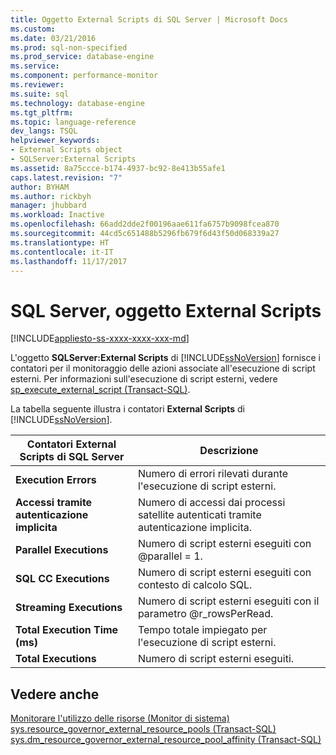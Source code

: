 ```yaml
---
title: Oggetto External Scripts di SQL Server | Microsoft Docs
ms.custom: 
ms.date: 03/21/2016
ms.prod: sql-non-specified
ms.prod_service: database-engine
ms.service: 
ms.component: performance-monitor
ms.reviewer: 
ms.suite: sql
ms.technology: database-engine
ms.tgt_pltfrm: 
ms.topic: language-reference
dev_langs: TSQL
helpviewer_keywords:
- External Scripts object
- SQLServer:External Scripts
ms.assetid: 8a75ccce-b174-4937-bc92-8e413b55afe1
caps.latest.revision: "7"
author: BYHAM
ms.author: rickbyh
manager: jhubbard
ms.workload: Inactive
ms.openlocfilehash: 66add2dde2f00196aae611fa6757b9098fcea870
ms.sourcegitcommit: 44cd5c651488b5296fb679f6d43f50d068339a27
ms.translationtype: HT
ms.contentlocale: it-IT
ms.lasthandoff: 11/17/2017
---
```

# <a name="sql-server-external-scripts-object"></a>SQL Server, oggetto External Scripts
[!INCLUDE[appliesto-ss-xxxx-xxxx-xxx-md](../../includes/appliesto-ss-xxxx-xxxx-xxx-md.md)]

  L'oggetto **SQLServer:External Scripts** di [!INCLUDE[ssNoVersion](../../includes/ssnoversion-md.md)] fornisce i contatori per il monitoraggio delle azioni associate all'esecuzione di script esterni. Per informazioni sull'esecuzione di script esterni, vedere [sp_execute_external_script &#40;Transact-SQL&#41;](../../relational-databases/system-stored-procedures/sp-execute-external-script-transact-sql.md).  
  
 La tabella seguente illustra i contatori **External Scripts** di [!INCLUDE[ssNoVersion](../../includes/ssnoversion-md.md)].  
  
|Contatori External Scripts di SQL Server|Descrizione|  
|------------------------------------------|-----------------|  
|**Execution Errors**|Numero di errori rilevati durante l'esecuzione di script esterni.|  
|**Accessi tramite autenticazione implicita**|Numero di accessi dai processi satellite autenticati tramite autenticazione implicita.|  
|**Parallel Executions**|Numero di script esterni eseguiti con @parallel = 1.|  
|**SQL CC Executions**|Numero di script esterni eseguiti con contesto di calcolo SQL.|  
|**Streaming Executions**|Numero di script esterni eseguiti con il parametro @r_rowsPerRead.|  
|**Total Execution Time (ms)**|Tempo totale impiegato per l'esecuzione di script esterni.|  
|**Total Executions**|Numero di script esterni eseguiti.|  
  
## <a name="see-also"></a>Vedere anche  
 [Monitorare l'utilizzo delle risorse &#40;Monitor di sistema&#41;](../../relational-databases/performance-monitor/monitor-resource-usage-system-monitor.md)   
 [sys.resource_governor_external_resource_pools &#40;Transact-SQL&#41;](../../relational-databases/system-catalog-views/sys-resource-governor-external-resource-pools-transact-sql.md)   
 [sys.dm_resource_governor_external_resource_pool_affinity &#40;Transact-SQL&#41;](../../relational-databases/system-dynamic-management-views/sys-dm-resource-governor-external-resource-pool-affinity-transact-sql.md)  
  
  
